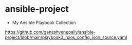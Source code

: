 # ansible-project

* My Ansible Playbook Collection

https://github.com/ganeshvenepally/ansible-project/blob/main/playbook3_nxos_config_json_source.yaml
